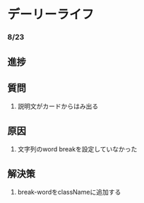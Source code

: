 # デーリーライフ  
### 8/23  
## 進捗  
## 質問  
1. 説明文がカードからはみ出る
## 原因  
1. 文字列のword breakを設定していなかった
## 解決策  
1. break-wordをclassNameに追加する